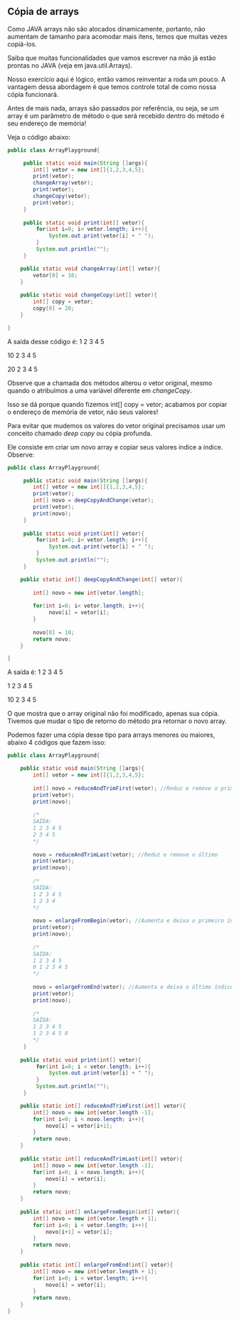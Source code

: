 ## Cópia de arrays

Como JAVA arrays não são alocados dinamicamente, portanto, não aumentam de tamanho para acomodar mais itens, temos que muitas vezes copiá-los.

Saiba que muitas funcionalidades que vamos escrever na mão já estão prontas no JAVA (veja em java.util.Arrays).

Nosso exercício aqui é lógico, então vamos reinventar a roda um pouco. A vantagem dessa abordagem é que temos controle total de como nossa cópia funcionará.

Antes de mais nada, arrays são passados por referência, ou seja, se um array é um parâmetro de método o que será recebido dentro do método é seu endereço de memória!

Veja o código abaixo:

```java
public class ArrayPlayground{

     public static void main(String []args){
        int[] vetor = new int[]{1,2,3,4,5};
        print(vetor);
        changeArray(vetor);
        print(vetor);
        changeCopy(vetor);
        print(vetor);
     }
     
     public static void print(int[] vetor){
         for(int i=0; i< vetor.length; i++){
             System.out.print(vetor[i] + " ");
         }
         System.out.println("");
     }

    public static void changeArray(int[] vetor){
        vetor[0] = 10;
    }
    
    public static void changeCopy(int[] vetor){
        int[] copy = vetor;
        copy[0] = 20;
    }

}
```

A saída desse código é:
1 2 3 4 5

10 2 3 4 5

20 2 3 4 5 

Observe que a chamada dos métodos alterou o vetor original, mesmo quando o atribuímos a uma variável diferente em *changeCopy*.

Isso se dá porque quando fizemos int[] copy = vetor; acabamos por copiar o endereço de memória de vetor, não seus valores!

Para evitar que mudemos os valores do vetor original precisamos usar um conceito chamado *deep copy* ou cópia profunda.

Ele consiste em criar um novo array e copiar seus valores índice a índice. Observe:

```java
public class ArrayPlayground{

     public static void main(String []args){
        int[] vetor = new int[]{1,2,3,4,5};
        print(vetor);
        int[] novo = deepCopyAndChange(vetor);
        print(vetor);
        print(novo);
     }
     
     public static void print(int[] vetor){
         for(int i=0; i< vetor.length; i++){
             System.out.print(vetor[i] + " ");
         }
         System.out.println("");
     }

    public static int[] deepCopyAndChange(int[] vetor){
        
        int[] novo = new int[vetor.length];
        
        for(int i=0; i< vetor.length; i++){
             novo[i] = vetor[i];
        }
        
        novo[0] = 10;
        return novo;
    }

}
```

A saída é:
1 2 3 4 5

1 2 3 4 5

10 2 3 4 5

O que mostra que o array original não foi modificado, apenas sua cópia.
Tivemos que mudar o tipo de retorno do método pra retornar o novo array.

Podemos fazer uma cópia desse tipo para arrays menores ou maiores, abaixo 4 códigos que fazem isso:

```java
public class ArrayPlayground{

    public static void main(String []args){
        int[] vetor = new int[]{1,2,3,4,5};
        
        int[] novo = reduceAndTrimFirst(vetor); //Reduz e remove o primeiro
        print(vetor);
        print(novo);
        
        /*
        SAÍDA:
        1 2 3 4 5 
        2 3 4 5
        */
        
        novo = reduceAndTrimLast(vetor); //Reduz e remove o último
        print(vetor);
        print(novo);
        
        /*
        SAÍDA:
        1 2 3 4 5 
        1 2 3 4 
        */
        
        novo = enlargeFromBegin(vetor); //Aumenta e deixa o primeiro índice com valor padrão (0)
        print(vetor);
        print(novo);
        
        /*
        SAÍDA:
        1 2 3 4 5 
        0 1 2 3 4 5 
        */
        
        novo = enlargeFromEnd(vetor); //Aumenta e deixa o último índice com valor padrão (0)
        print(vetor);
        print(novo);
        
        /*
        SAÍDA:
        1 2 3 4 5 
        1 2 3 4 5 0  
        */
     }
     
    public static void print(int[] vetor){
         for(int i=0; i < vetor.length; i++){
             System.out.print(vetor[i] + " ");
         }
         System.out.println("");
     }

    public static int[] reduceAndTrimFirst(int[] vetor){
        int[] novo = new int[vetor.length -1];
        for(int i=0; i < novo.length; i++){
            novo[i] = vetor[i+1];
        }
        return novo;
    }
    
    public static int[] reduceAndTrimLast(int[] vetor){
        int[] novo = new int[vetor.length -1];
        for(int i=0; i < novo.length; i++){
            novo[i] = vetor[i];
        }
        return novo;
    }
    
    public static int[] enlargeFromBegin(int[] vetor){
        int[] novo = new int[vetor.length + 1];
        for(int i=0; i < vetor.length; i++){
            novo[i+1] = vetor[i];
        }
        return novo;
    }
    
    public static int[] enlargeFromEnd(int[] vetor){
        int[] novo = new int[vetor.length + 1];
        for(int i=0; i < vetor.length; i++){
            novo[i] = vetor[i];
        }
        return novo;
    }
}
```